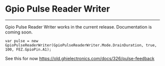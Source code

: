 # Gpio Pulse Reader Writer
---
Gpio Pulse Reader Writer works in the current release. Documentation is coming soon.

`var pulse = new GpioPulseReaderWriter(GpioPulseReaderWriter.Mode.DrainDuration, true, 100, FEZ.GpioPin.A1);`

See this for now https://old.ghielectronics.com/docs/326/pulse-feedback
